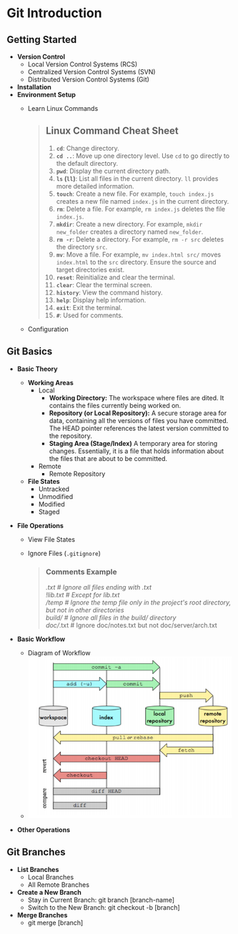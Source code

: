# Git Introduction

## Getting Started
- **Version Control**
  - Local Version Control Systems (RCS)
  - Centralized Version Control Systems (SVN)
  - Distributed Version Control Systems (Git)
- **Installation**
- **Environment Setup**
  - Learn Linux Commands
    > ## Linux Command Cheat Sheet
    > 1. **`cd`**: Change directory.
    > 2. **`cd ..`**: Move up one directory level. Use `cd` to go directly to the default directory.
    > 3. **`pwd`**: Display the current directory path.
    > 4. **`ls` (`ll`)**: List all files in the current directory. `ll` provides more detailed information.
    > 5. **`touch`**: Create a new file. For example, `touch index.js` creates a new file named `index.js` in the current directory.
    > 6. **`rm`**: Delete a file. For example, `rm index.js` deletes the file `index.js`.
    > 7. **`mkdir`**: Create a new directory. For example, `mkdir new_folder` creates a directory named `new_folder`.
    > 8. **`rm -r`**: Delete a directory. For example, `rm -r src` deletes the directory `src`.
    > 9. **`mv`**: Move a file. For example, `mv index.html src/` moves `index.html` to the `src` directory. Ensure the source and target directories exist.
    > 10. **`reset`**: Reinitialize and clear the terminal.
    > 11. **`clear`**: Clear the terminal screen.
    > 12. **`history`**: View the command history.
    > 13. **`help`**: Display help information.
    > 14. **`exit`**: Exit the terminal.
    > 15. **`#`**: Used for comments.

  - Configuration

## Git Basics
- **Basic Theory**
  - **Working Areas**
    - Local
      - **Working Directory:** The workspace where files are dited. It contains the files currently being worked on.
      - **Repository (or Local Repository):** A secure storage area for data, containing all the versions of files you have committed. The HEAD pointer references the latest version committed to the repository.
      - **Staging Area (Stage/Index)** A temporary area for storing changes. Essentially, it is a file that holds information about the files that are about to be committed.
    - Remote
      - Remote Repository
  - **File States**
    - Untracked
    - Unmodified
    - Modified
    - Staged
- **File Operations**
  - View File States
  - Ignore Files (`.gitignore`)
  
    > ### Comments Example
    > *.txt # Ignore all files ending with .txt  
    > !lib.txt # Except for lib.txt   
    > /temp # Ignore the temp file only in the project's root directory, but not in other directories   
    > build/ # Ignore all files in the build/ directory   
    > doc/*.txt # Ignore doc/notes.txt but not doc/server/arch.txt

- **Basic Workflow**
  - Diagram of Workflow
  - ![Git Basic Workflow](fig\git_basic_workflow.png)
- **Other Operations**

## Git Branches
- **List Branches**
  - Local Branches
  - All Remote Branches
- **Create a New Branch**
  - Stay in Current Branch: git branch [branch-name]
  - Switch to the New Branch: git checkout -b [branch]
- **Merge Branches**
  - git merge [branch]
